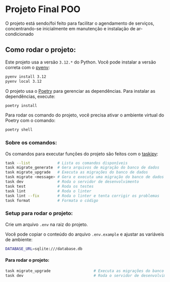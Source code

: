 # Projeto Final POO
O projeto está sendo/foi feito para facilitar o agendamento de serviços, concentrando-se inicialmente em manutenção e instalação de ar-condicionado

## Como rodar o projeto:
Este projeto usa a versão `3.12.*` do Python. Você pode instalar a versão correta com o [pyenv](https://github.com/pyenv/pyenv):
```bash
pyenv install 3.12
pyenv local 3.12
```

O projeto usa o [Poetry](https://python-poetry.org/) para gerenciar as dependências. Para instalar as dependências, execute:
```bash
poetry install
```

Para rodar os comando do projeto, você precisa ativar o ambiente virtual do Poetry com o comando:
```bash
poetry shell
```

### Sobre os comandos:
Os comandos para executar funções do projeto são feitos com o [taskipy](https://github.com/taskipy/taskipy):
```bash
task --list            # Lista os comandos disponíveis
task migrate_generate  # Gera arquivos de migração do banco de dados
task migrate_upgrade   # Executa as migrações do banco de dados
task migrate <message> # Gera e executa uma migração do banco de dados
task dev               # Roda o servidor de desenvolvimento
task test              # Roda os testes
task lint              # Roda o linter
task lint --fix        # Roda o linter e tenta corrigir os problemas
task format            # Formata o código
```

### Setup para rodar o projeto:
Crie um arquivo `.env` na raiz do projeto.

Você pode copiar o conteúdo do arquivo `.env.example` e ajustar as variáveis de ambiente:
```bash
DATABASE_URL=sqlite:///database.db
```

#### Para rodar o projeto:
```bash
task migrate_upgrade                   # Executa as migrações do banco de dados
task dev                               # Roda o servidor de desenvolvimento
```
